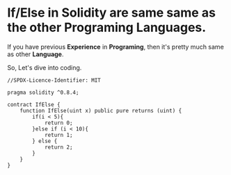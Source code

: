 # If/Else in **Solidity** are same same as the other Programing Languages.

If you have previous **Experience** in **Programing**, then it's pretty much same as other **Language**.

So, Let's dive into coding.

```solidity
//SPDX-Licence-Identifier: MIT

pragma solidity ^0.8.4;

contract IfElse {
    function IfElse(uint x) public pure returns (uint) {
        if(i < 5){
            return 0;
        }else if (i < 10){
            return 1;
        } else {
            return 2;
        }
    }
}
```
